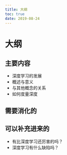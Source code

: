 ```yaml
---
title: 大纲
toc: true
date: 2019-08-24
---
```

# 大纲


## 主要内容

- 深度学习的发展
- 概述与意义
- 与其他概念的关系
- 如何度量深度




## 需要消化的


## 可以补充进来的

- 有比深度学习还厉害的吗？
- 深度学习有什么缺陷吗？
